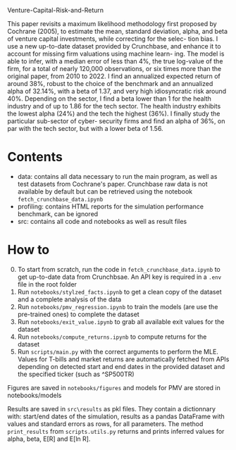 Venture-Capital-Risk-and-Return

This paper revisits a maximum likelihood methodology first proposed by Cochrane (2005), to estimate the mean, standard deviation, alpha, and beta of venture capital investments, while correcting for the selec- tion bias. I use a new up-to-date dataset provided by Crunchbase, and enhance it to account for missing firm valuations using machine learn- ing. The model is able to infer, with a median error of less than 4%, the true log-value of the firm, for a total of nearly 120,000 observations, or six times more than the original paper, from 2010 to 2022. I find an annualized expected return of around 38%, robust to the choice of the benchmark and an annualized alpha of 32.14%, with a beta of 1.37, and very high idiosyncratic risk around 40%. Depending on the sector, I find a beta lower than 1 for the health industry and of up to 1.86 for the tech sector. The health industry exhibits the lowest alpha (24%) and the tech the highest (36%). I finally study the particular sub-sector of cyber- security firms and find an alpha of 36%, on par with the tech sector, but with a lower beta of 1.56.

# Contents

* data: contains all data necessary to run the main program, as well as test datasets from Cochrane's paper. Crunchbase raw data is not available by default but can be retrieved using the notebook `fetch_crunchbase_data.ipynb`
* profiling: contains HTML reports for the simulation performance benchmark, can be ignored
* src: contains all code and notebooks as well as result files

# How to

0. To start from scratch, run the code in `fetch_crunchbase_data.ipynb` to get up-to-date data from Crunchbsae. An API key is required in a `.env` file in the root folder
1. Run `notebooks/stylzed_facts.ipynb` to get a clean copy of the dataset and a complete analysis of the data
2. Run `notebooks/pmv_regression.ipynb` to train the models (are use the pre-trained ones) to complete the dataset
3. Run `notebooks/exit_value.ipynb` to grab all available exit values for the dataset
4. Run `notebooks/compute_returns.ipynb` to compute returns for the dataset
5. Run `scripts/main.py` with the correct arguments to perform the MLE. Values for T-bills and market returns are automatically fetched from APIs depending on detected start and end dates in the provided dataset and the specified ticker (such as ^SP500TR)

Figures are saved in `notebooks/figures` and models for PMV are stored in notebooks/models

Results are saved in `src\results` as pkl files. They contain a dictionnary with: start/end dates of the simulation, results as a pandas DataFrame with values and standard errors as rows, for all parameters. The method `print_results` from `scripts.utils.py` returns and prints inferred values for alpha, beta, E[R] and E[ln R].
